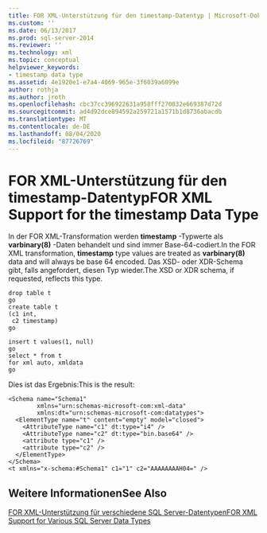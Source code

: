 ```yaml
---
title: FOR XML-Unterstützung für den timestamp-Datentyp | Microsoft-Dokumentation
ms.custom: ''
ms.date: 06/13/2017
ms.prod: sql-server-2014
ms.reviewer: ''
ms.technology: xml
ms.topic: conceptual
helpviewer_keywords:
- timestamp data type
ms.assetid: 4e1920e1-e7a4-4069-965e-3f6039a6099e
author: rothja
ms.author: jroth
ms.openlocfilehash: cbc37cc396922631a958fff270032e669387d72d
ms.sourcegitcommit: ad4d92dce894592a259721a1571b1d8736abacdb
ms.translationtype: MT
ms.contentlocale: de-DE
ms.lasthandoff: 08/04/2020
ms.locfileid: "87726769"
---
```

# <a name="for-xml-support-for-the-timestamp-data-type"></a><span data-ttu-id="348fc-102">FOR XML-Unterstützung für den timestamp-Datentyp</span><span class="sxs-lookup"><span data-stu-id="348fc-102">FOR XML Support for the timestamp Data Type</span></span>
  <span data-ttu-id="348fc-103">In der FOR XML-Transformation werden **timestamp** -Typwerte als **varbinary(8)** -Daten behandelt und sind immer Base-64-codiert.</span><span class="sxs-lookup"><span data-stu-id="348fc-103">In the FOR XML transformation, **timestamp** type values are treated as **varbinary(8)** data and will always be base 64 encoded.</span></span> <span data-ttu-id="348fc-104">Das XSD- oder XDR-Schema gibt, falls angefordert, diesen Typ wieder.</span><span class="sxs-lookup"><span data-stu-id="348fc-104">The XSD or XDR schema, if requested, reflects this type.</span></span>  
  
```  
drop table t  
go  
create table t  
(c1 int,  
 c2 timestamp)  
go  
  
insert t values(1, null)  
go  
select * from t  
for xml auto, xmldata  
go  
```  
  
 <span data-ttu-id="348fc-105">Dies ist das Ergebnis:</span><span class="sxs-lookup"><span data-stu-id="348fc-105">This is the result:</span></span>  
  
```  
<Schema name="Schema1"   
        xmlns="urn:schemas-microsoft-com:xml-data"   
        xmlns:dt="urn:schemas-microsoft-com:datatypes">  
  <ElementType name="t" content="empty" model="closed">  
    <AttributeType name="c1" dt:type="i4" />  
    <AttributeType name="c2" dt:type="bin.base64" />  
    <attribute type="c1" />  
    <attribute type="c2" />  
  </ElementType>  
</Schema>  
<t xmlns="x-schema:#Schema1" c1="1" c2="AAAAAAAAH04=" />  
```  
  
## <a name="see-also"></a><span data-ttu-id="348fc-106">Weitere Informationen</span><span class="sxs-lookup"><span data-stu-id="348fc-106">See Also</span></span>  
 [<span data-ttu-id="348fc-107">FOR XML-Unterstützung für verschiedene SQL Server-Datentypen</span><span class="sxs-lookup"><span data-stu-id="348fc-107">FOR XML Support for Various SQL Server Data Types</span></span>](for-xml-support-for-various-sql-server-data-types.md)  
  
  
